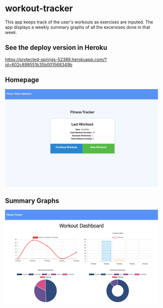 # workout-tracker

This app keeps track of the user's workouts as exercises are inputed. The app displays a weekly summary graphs of all the excersises done in that week. 

## See the deploy version in Heroku
https://protected-springs-52389.herokuapp.com/?id=602c899551b35b001568349b

## Homepage

![Workout](./assets/lastworkout.png)

## Summary Graphs 

![Stats](./assets/stats.png)